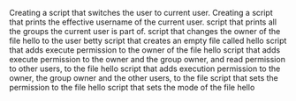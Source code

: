 Creating a script that switches the user to current user.
Creating a script that prints the effective username of the current user.
script that prints all the groups the current user is part of.
script that changes the owner of the file hello to the user betty
script that creates an empty file called hello
script that adds execute permission to the owner of the file hello
script that adds execute permission to the owner and the group owner, and read permission to other users, to the file hello
script that adds execution permission to the owner, the group owner and the other users, to the file
script that sets the permission to the file hello
script that sets the mode of the file hello

